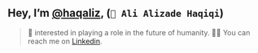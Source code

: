 <!-- ![Profile](https://avatars.githubusercontent.com/u/78667368?s=400&u=de4f983caa364107c2c2427e4a95cc3efb2bda2e&v=4) -->
## Hey, I’m [@haqaliz](https://twitter.com/haqaliz), (`👀 Ali Alizade Haqiqi`)

> 🧬 interested in playing a role in the future of humanity. 🤙🏿 You
can reach me on [Linkedin](https://www.linkedin.com/in/alializade/).
